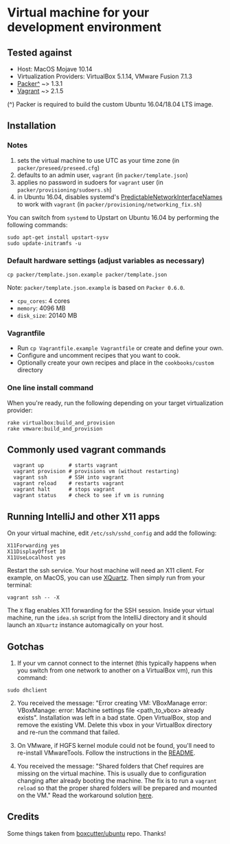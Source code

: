 # Virtual machine for your development environment

## Tested against

* Host: MacOS Mojave 10.14
* Virtualization Providers: VirtualBox 5.1.14, VMware Fusion 7.1.3
* [Packer^](http://www.packer.io/downloads.html) ~> 1.3.1
* [Vagrant](http://downloads.vagrantup.com/) ~> 2.1.5

(^) Packer is required to build the custom Ubuntu 16.04/18.04 LTS image.

## Installation

### Notes

1. sets the virtual machine to use UTC as your time zone (in `packer/preseed/preseed.cfg`)
2. defaults to an admin user, `vagrant` (in `packer/template.json`)
3. applies no password in sudoers for `vagrant` user (in `packer/provisioning/sudoers.sh`)
4. in Ubuntu 16.04, disables systemd's [PredictableNetworkInterfaceNames](http://www.freedesktop.org/wiki/Software/systemd/PredictableNetworkInterfaceNames/) to work with `vagrant` (in `packer/provisioning/networking_fix.sh`)

You can switch from `systemd` to Upstart on Ubuntu 16.04 by performing the following commands:

```
sudo apt-get install upstart-sysv
sudo update-initramfs -u
```

### Default hardware settings (adjust variables as necessary)

```
cp packer/template.json.example packer/template.json
```

Note: `packer/template.json.example` is based on `Packer 0.6.0`.

  * `cpu_cores`: 4 cores
  * `memory`: 4096 MB
  * `disk_size`: 20140 MB

### Vagrantfile

  * Run `cp Vagrantfile.example Vagrantfile` or create and define your own.
  * Configure and uncomment recipes that you want to cook.
  * Optionally create your own recipes and place in the `cookbooks/custom` directory

### One line install command

When you're ready, run the following depending on your target virtualization provider:

```
rake virtualbox:build_and_provision
rake vmware:build_and_provision
```

## Commonly used vagrant commands

```
  vagrant up        # starts vagrant
  vagrant provision # provisions vm (without restarting)
  vagrant ssh       # SSH into vagrant
  vagrant reload    # restarts vagrant
  vagrant halt      # stops vagrant
  vagrant status    # check to see if vm is running
```

## Running IntelliJ and other X11 apps

On your virtual machine, edit `/etc/ssh/sshd_config` and add the following:

```
X11Forwarding yes
X11DisplayOffset 10
X11UseLocalhost yes
```

Restart the ssh service. Your host machine will need an X11 client. For example, on MacOS, you can use [XQuartz](https://www.xquartz.org/). Then simply run from your terminal:

```
vagrant ssh -- -X
```

The `X` flag enables X11 forwarding for the SSH session. Inside your virtual machine, run the `idea.sh` script from the IntelliJ directory and it should launch an `XQuartz` instance automagically on your host.

## Gotchas

1. If your vm cannot connect to the internet (this typically happens when you switch from one network to another on a VirtualBox vm), run this command:

```
sudo dhclient
```
2. You received the message: "Error creating VM: VBoxManage error: VBoxManage: error: Machine settings file <path_to_vbox> already exists". Installation was left in a bad state. Open VirtualBox, stop and remove the existing VM. Delete this vbox in your VirtualBox directory and re-run the command that failed.

3. On VMware, if HGFS kernel module could not be found, you'll need to re-install VMwareTools. Follow the instructions in the [README](https://github.com/rasa/vmware-tools-patches).

4. You received the message: "Shared folders that Chef requires are missing on the virtual machine.
This is usually due to configuration changing after already booting the
machine. The fix is to run a `vagrant reload` so that the proper shared
folders will be prepared and mounted on the VM." Read the workaround solution [here](https://github.com/mitchellh/vagrant/issues/5199#issuecomment-70603756).

## Credits

Some things taken from [boxcutter/ubuntu](https://github.com/boxcutter/ubuntu) repo. Thanks!
